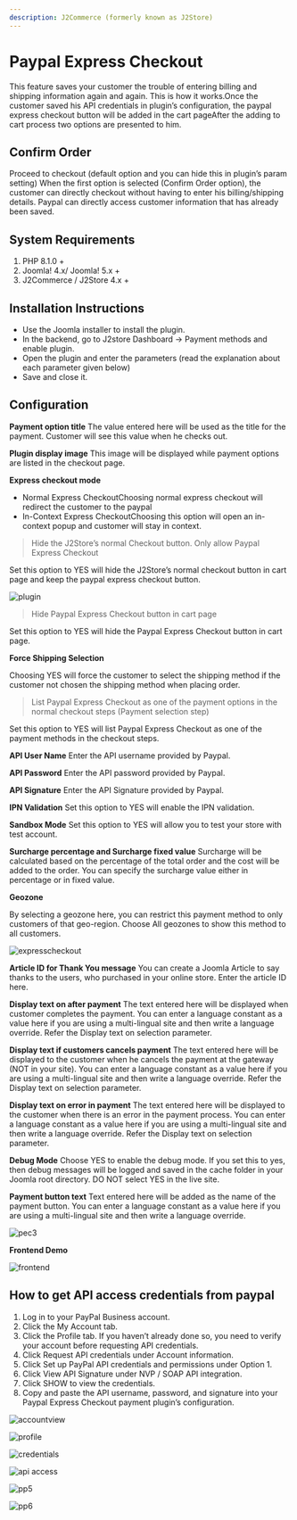 ```yaml
---
description: J2Commerce (formerly known as J2Store)
---
```


# Paypal Express Checkout

This feature saves your customer the trouble of entering billing and shipping information again and again. This is how it works.Once the customer saved his API credentials in plugin’s configuration, the paypal express checkout button will be added in the cart pageAfter the adding to cart process two options are presented to him.

## Confirm Order <a href="#confirm-order" id="confirm-order"></a>

Proceed to checkout (default option and you can hide this in plugin’s param setting) When the first option is selected (Confirm Order option), the customer can directly checkout without having to enter his billing/shipping details. Paypal can directly access customer information that has already been saved.

## System Requirements <a href="#system-requirements" id="system-requirements"></a>

1. PHP 8.1.0 +
2. Joomla! 4.x/ Joomla! 5.x +
3. J2Commerce / J2Store 4.x +

## Installation Instructions <a href="#installation-instructions" id="installation-instructions"></a>

* Use the Joomla installer to install the plugin.
* In the backend, go to J2store Dashboard -> Payment methods and enable plugin.
* Open the plugin and enter the parameters (read the explanation about each parameter given below)
* Save and close it.

## Configuration <a href="#configuration" id="configuration"></a>

**Payment option title** The value entered here will be used as the title for the payment. Customer will see this value when he checks out.

**Plugin display image** This image will be displayed while payment options are listed in the checkout page.

**Express checkout mode**

* Normal Express CheckoutChoosing normal express checkout will redirect the customer to the paypal
* In-Context Express CheckoutChoosing this option will open an in-context popup and customer will stay in context.

> Hide the J2Store’s normal Checkout button. Only allow Paypal Express Checkout

Set this option to YES will hide the J2Store’s normal checkout button in cart page and keep the paypal express checkout button.

![plugin](https://raw.githubusercontent.com/j2store/doc-images/master/payment-methods/paypal-express-checkout/pec_01.png)

> Hide Paypal Express Checkout button in cart page

Set this option to YES will hide the Paypal Express Checkout button in cart page.

**Force Shipping Selection**

Choosing YES will force the customer to select the shipping method if the customer not chosen the shipping method when placing order.

> List Paypal Express Checkout as one of the payment options in the normal checkout steps (Payment selection step)

Set this option to YES will list Paypal Express Checkout as one of the payment methods in the checkout steps.

**API User Name** Enter the API username provided by Paypal.

**API Password** Enter the API password provided by Paypal.

**API Signature** Enter the API Signature provided by Paypal.

**IPN Validation** Set this option to YES will enable the IPN validation.

**Sandbox Mode** Set this option to YES will allow you to test your store with test account.

**Surcharge percentage and Surcharge fixed value** Surcharge will be calculated based on the percentage of the total order and the cost will be added to the order. You can specify the surcharge value either in percentage or in fixed value.

**Geozone**

By selecting a geozone here, you can restrict this payment method to only customers of that geo-region. Choose All geozones to show this method to all customers.

![expresscheckout](https://raw.githubusercontent.com/j2store/doc-images/master/payment-methods/paypal-express-checkout/pec_02.png)

**Article ID for Thank You message** You can create a Joomla Article to say thanks to the users, who purchased in your online store. Enter the article ID here.

**Display text on after payment** The text entered here will be displayed when customer completes the payment. You can enter a language constant as a value here if you are using a multi-lingual site and then write a language override. Refer the Display text on selection parameter.

**Display text if customers cancels payment** The text entered here will be displayed to the customer when he cancels the payment at the gateway (NOT in your site). You can enter a language constant as a value here if you are using a multi-lingual site and then write a language override. Refer the Display text on selection parameter.

**Display text on error in payment** The text entered here will be displayed to the customer when there is an error in the payment process. You can enter a language constant as a value here if you are using a multi-lingual site and then write a language override. Refer the Display text on selection parameter.

**Debug Mode** Choose YES to enable the debug mode. If you set this to yes, then debug messages will be logged and saved in the cache folder in your Joomla root directory. DO NOT select YES in the live site.

**Payment button text** Text entered here will be added as the name of the payment button. You can enter a language constant as a value here if you are using a multi-lingual site and then write a language override.

![pec3](https://raw.githubusercontent.com/j2store/doc-images/master/payment-methods/paypal-express-checkout/pec_03.png)

**Frontend Demo**

![frontend](https://raw.githubusercontent.com/j2store/doc-images/master/payment-methods/paypal-express-checkout/frontend.png)

## How to get API access credentials from paypal <a href="#how-to-get-api-access-credentials-from-paypal" id="how-to-get-api-access-credentials-from-paypal"></a>

1. Log in to your PayPal Business account.
2. Click the My Account tab.
3. Click the Profile tab. If you haven’t already done so, you need to verify your account before requesting API credentials.
4. Click Request API credentials under Account information.
5. Click Set up PayPal API credentials and permissions under Option 1.
6. Click View API Signature under NVP / SOAP API integration.
7. Click SHOW to view the credentials.
8. Copy and paste the API username, password, and signature into your Paypal Express Checkout payment plugin’s configuration.

![accountview](https://raw.githubusercontent.com/j2store/doc-images/master/payment-methods/paypal-express-checkout/pp1.png)

![profile](https://raw.githubusercontent.com/j2store/doc-images/master/payment-methods/paypal-express-checkout/pp2.png)

![credentials](https://raw.githubusercontent.com/j2store/doc-images/master/payment-methods/paypal-express-checkout/pp3.png)

![api access](https://raw.githubusercontent.com/j2store/doc-images/master/payment-methods/paypal-express-checkout/pp4.png)

![pp5](https://raw.githubusercontent.com/j2store/doc-images/master/payment-methods/paypal-express-checkout/pp5.png)

![pp6](https://raw.githubusercontent.com/j2store/doc-images/master/payment-methods/paypal-express-checkout/pp6.png)
